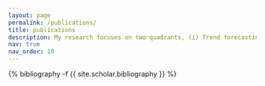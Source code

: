 ```yaml
---
layout: page
permalink: /publications/
title: publications
description: My research focuses on two quadrants, (i) Trend forecasting and landscaping of patent grants and using information engineering practices for state-of-the-art emerging technology analytics, and understanding competitive trends for disruptive innovation opportunities, and (ii) Engaging in bringing social change by further prototyping technology stack and its key components, creating High-Level Designs (HLD), and implementing hardware, software, and data engineering perspectives, empowering a wide user-base..
nav: true
nav_order: 10
---
```



<!-- _pages/publications.md -->
<div class="publications">

{% bibliography -f {{ site.scholar.bibliography }} %}

</div>